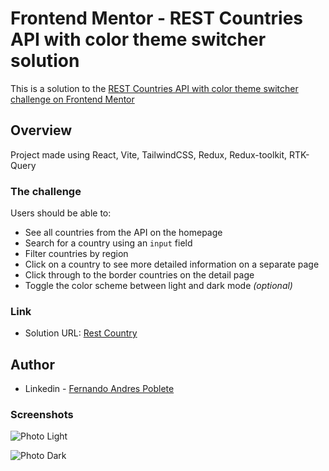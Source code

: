 # Frontend Mentor - REST Countries API with color theme switcher solution

This is a solution to the [REST Countries API with color theme switcher challenge on Frontend Mentor](https://www.frontendmentor.io/challenges/rest-countries-api-with-color-theme-switcher-5cacc469fec04111f7b848ca)

## Overview

Project made using React, Vite, TailwindCSS, Redux, Redux-toolkit, RTK-Query

### The challenge

Users should be able to:

- See all countries from the API on the homepage
- Search for a country using an `input` field
- Filter countries by region
- Click on a country to see more detailed information on a separate page
- Click through to the border countries on the detail page
- Toggle the color scheme between light and dark mode _(optional)_

### Link

- Solution URL: [Rest Country](https://restcountries-andrespbt.netlify.app/)

## Author

- Linkedin - [Fernando Andres Poblete](https://www.linkedin.com/in/andres-poblete-dev/)

### Screenshots

![Photo Light](https://res.cloudinary.com/dxirtcrxd/image/upload/v1678801481/restCountry/Screenshot_2023-03-14_at_10.34.06_zoxdu9.png)

![Photo Dark](https://res.cloudinary.com/dxirtcrxd/image/upload/v1678801481/restCountry/Screenshot_2023-03-14_at_10.34.15_ukggxf.png)
